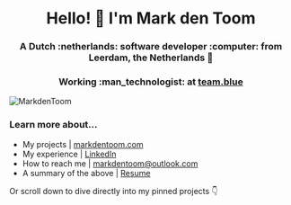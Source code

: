 <h1 align="center">Hello! 👋 I'm Mark den Toom</h1>
<h3 align="center">A Dutch :netherlands: software developer :computer: from Leerdam, the Netherlands 🧀</h3>
<h3 align="center">Working :man_technologist: at <a href="https://team.blue/">team.blue</a></h3>

<p align="left"> 
  <img src="https://komarev.com/ghpvc/?username=MarkdenToom&label=Profile%20views&color=0e75b6&style=flat" alt="MarkdenToom" />
</p>

<h3 align="left">Learn more about...</h3>

- My projects | <a href="https://markdentoom.com/" target="_blank">markdentoom.com</a>
- My experience | <a href="https://www.linkedin.com/in/markdentoom/" target="_blank">LinkedIn</a>
- How to reach me | markdentoom@outlook.com
- A summary of the above | <a href="https://markdentoom.com/CV%20Mark%20den%20Toom.pdf" target="_blank">Resume</a>

Or scroll down to dive directly into my pinned projects 👇
